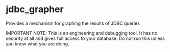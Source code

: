 jdbc_grapher
==============

Provides a mechanism for graphing the results of JDBC queries


IMPORTANT NOTE: This is an engineering and debugging tool.  It has no security at all and gives full access to your database.  Do not run this unless you know what you are doing.
